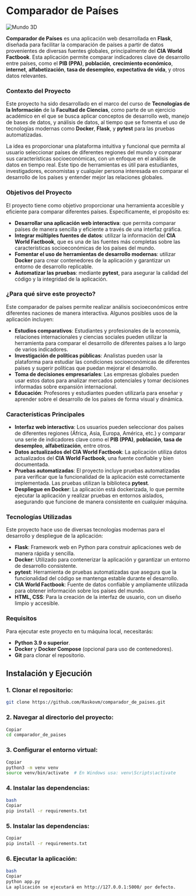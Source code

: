 # Comparador de Países

![Mundo 3D](https://www.example.com/imagen.png)

**Comparador de Países** es una aplicación web desarrollada en **Flask**, diseñada para facilitar la comparación de países a partir de datos provenientes de diversas fuentes globales, principalmente del **CIA World Factbook**. Esta aplicación permite comparar indicadores clave de desarrollo entre países, como el **PIB (PPA)**, **población**, **crecimiento económico**, **internet**, **alfabetización**, **tasa de desempleo**, **expectativa de vida**, y otros datos relevantes.

### Contexto del Proyecto

Este proyecto ha sido desarrollado en el marco del curso de **Tecnologías de la Información** de la **Facultad de Ciencias**, como parte de un ejercicio académico en el que se busca aplicar conceptos de desarrollo web, manejo de bases de datos, y análisis de datos, al tiempo que se fomenta el uso de tecnologías modernas como **Docker**, **Flask**, y **pytest** para las pruebas automatizadas.

La idea es proporcionar una plataforma intuitiva y funcional que permita al usuario seleccionar países de diferentes regiones del mundo y comparar sus características socioeconómicas, con un enfoque en el análisis de datos en tiempo real. Este tipo de herramientas es útil para estudiantes, investigadores, economistas y cualquier persona interesada en comparar el desarrollo de los países y entender mejor las relaciones globales.

### Objetivos del Proyecto

El proyecto tiene como objetivo proporcionar una herramienta accesible y eficiente para comparar diferentes países. Específicamente, el propósito es:

- **Desarrollar una aplicación web interactiva**: que permita comparar países de manera sencilla y eficiente a través de una interfaz gráfica.
- **Integrar múltiples fuentes de datos**: utilizar la información del **CIA World Factbook**, que es una de las fuentes más completas sobre las características socioeconómicas de los países del mundo.
- **Fomentar el uso de herramientas de desarrollo modernas**: utilizar **Docker** para crear contenedores de la aplicación y garantizar un entorno de desarrollo replicable.
- **Automatizar las pruebas**: mediante **pytest**, para asegurar la calidad del código y la integridad de la aplicación.

### ¿Para qué sirve este proyecto?

Este comparador de países permite realizar análisis socioeconómicos entre diferentes naciones de manera interactiva. Algunos posibles usos de la aplicación incluyen:

- **Estudios comparativos**: Estudiantes y profesionales de la economía, relaciones internacionales y ciencias sociales pueden utilizar la herramienta para comparar el desarrollo de diferentes países a lo largo de varios indicadores.
- **Investigación de políticas públicas**: Analistas pueden usar la plataforma para estudiar las condiciones socioeconómicas de diferentes países y sugerir políticas que puedan mejorar el desarrollo.
- **Toma de decisiones empresariales**: Las empresas globales pueden usar estos datos para analizar mercados potenciales y tomar decisiones informadas sobre expansión internacional.
- **Educación**: Profesores y estudiantes pueden utilizarla para enseñar y aprender sobre el desarrollo de los países de forma visual y dinámica.

### Características Principales

- **Interfaz web interactiva**: Los usuarios pueden seleccionar dos países de diferentes regiones (África, Asia, Europa, América, etc.) y comparar una serie de indicadores clave como el **PIB (PPA)**, **población**, **tasa de desempleo**, **alfabetización**, entre otros.
- **Datos actualizados del CIA World Factbook**: La aplicación utiliza datos actualizados del **CIA World Factbook**, una fuente confiable y bien documentada.
- **Pruebas automatizadas**: El proyecto incluye pruebas automatizadas para verificar que la funcionalidad de la aplicación esté correctamente implementada. Las pruebas utilizan la biblioteca **pytest**.
- **Despliegue en Docker**: La aplicación está dockerizada, lo que permite ejecutar la aplicación y realizar pruebas en entornos aislados, asegurando que funcione de manera consistente en cualquier máquina.

### Tecnologías Utilizadas

Este proyecto hace uso de diversas tecnologías modernas para el desarrollo y despliegue de la aplicación:

- **Flask**: Framework web en Python para construir aplicaciones web de manera rápida y sencilla.
- **Docker**: Utilizado para contenerizar la aplicación y garantizar un entorno de desarrollo consistente.
- **pytest**: Herramienta de pruebas automatizadas que asegura que la funcionalidad del código se mantenga estable durante el desarrollo.
- **CIA World Factbook**: Fuente de datos confiable y ampliamente utilizada para obtener información sobre los países del mundo.
- **HTML, CSS**: Para la creación de la interfaz de usuario, con un diseño limpio y accesible.

### Requisitos

Para ejecutar este proyecto en tu máquina local, necesitarás:

- **Python 3.9 o superior**.
- **Docker** y **Docker Compose** (opcional para uso de contenedores).
- **Git** para clonar el repositorio.

## Instalación y Ejecución

### 1. Clonar el repositorio:

```bash
git clone https://github.com/Raskovm/comparador_de_paises.git
```

### 2. Navegar al directorio del proyecto:
```bash
Copiar
cd comparador_de_paises
```

### 3. Configurar el entorno virtual:
 ```bash
Copiar
python3 -m venv venv
source venv/bin/activate  # En Windows usa: venv\Scripts\activate
 ```
### 4. Instalar las dependencias:

 ```bash
bash
Copiar
pip install -r requirements.txt
 ```

### 5. Instalar las dependencias:
```bash
Copiar
pip install -r requirements.txt
```

### 6. Ejecutar la aplicación:
```bash
bash
Copiar
python app.py
La aplicación se ejecutará en http://127.0.0.1:5000/ por defecto.
 ```
